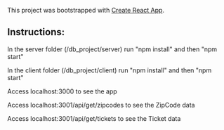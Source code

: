 This project was bootstrapped with [Create React App](https://github.com/facebook/create-react-app).

## Instructions:

In the server folder (/db_project/server) run "npm install" and then "npm start"

In the client folder (/db_project/client) run "npm install" and then "npm start"

Access localhost:3000 to see the app

Access localhost:3001/api/get/zipcodes to see the ZipCode data

Access localhost:3001/api/get/tickets to see the Ticket data
